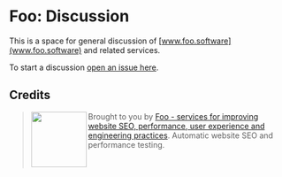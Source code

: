 # Foo: Discussion

This is a space for general discussion of [www.foo.software](www.foo.software) and related services.

To start a discussion [open an issue here](https://github.com/foo-software/discussion/issues).

## Credits

> <img src="https://lighthouse-check.s3.amazonaws.com/images/logo-simple-blue-light-512.png" width="100" height="100" align="left" /> Brought to you by [Foo - services for improving website SEO, performance, user experience and engineering practices](https://www.foo.software). Automatic website SEO and performance testing.<br/><br/><br/>
